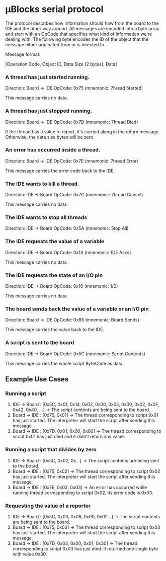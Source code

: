 # µBlocks serial protocol

The protocol describes how information should flow from the board to the IDE and the other way around. All messages are encoded into a byte array and start with an OpCode that specifies what kind of information we're dealing with. The following byte encodes the ID of the object that the message either originated from or is directed to.

Message format:

[Operation Code, Object ID, Data Size (2 bytes), Data]

### A thread has just started running.

Direction: Board → IDE
OpCode: 0x75 (mnemonic: 7hread 5tarted)

This message carries no data.

### A thread has just stopped running.

Direction: Board → IDE
OpCode: 0x7D (mnemonic: 7hread Died)

If the thread has a value to report, it's carried along in the return message. Otherwise, the data size bytes will be zero.

### An error has occurred inside a thread.

Direction: Board → IDE
OpCode: 0x7E (mnemonic: 7hread Error)

This message carries the error code back to the IDE.

### The IDE wants to kill a thread.

Direction: IDE → Board
OpCode: 0x7C (mnemonic: 7hread Cancel)

This message carries no data.

### The IDE wants to stop all threads

Direction: IDE → Board
OpCode: 0x5A (mnemonic: 5top All)

### The IDE requests the value of a variable

Direction: IDE → Board
OpCode: 0x1A (mnemonic: 1DE Asks)

This message carries no data.

### The IDE requests the state of an I/O pin

Direction: IDE → Board
OpCode: 0x10 (mnemonic: 1/0)

This message carries no data.

### The board sends back the value of a variable or an I/O pin

Direction: Board → IDE
OpCode: 0xB5 (mnemonic: Board Sends)

This message carries the value back to the IDE.

### A script is sent to the board

Direction: IDE → Board
OpCode: 0x5C (mnemonic: Script Contents)

This message carries the whole script ByteCode as data.

## Example Use Cases

### Running a script

1) IDE → Board : [0x5C, 0x01, 0x14, 0x02, 0x00, 0x05, 0x00, 0x02, 0x0F, 0x42, 0x40, ...] →  The script contents are being sent to the board.
2) Board → IDE : [0x75, 0x01] → The thread corresponding to script 0x01 has just started. The interpreter will start the script after sending this message.
3) Board → IDE : [0x7D, 0x01, 0x00, 0x00] → The thread corresponding to script 0x01 has just died and it didn't return any value.

### Running a script that divides by zero

1) IDE → Board : [0x5C, 0x02, 0x...] → The script contents are being sent to the board.
2) Board → IDE : [0x75, 0x02] → The thread corresponding to script 0x02 has just started. The interpreter will start the script after sending this message.
3) Board → IDE : [0x7E, 0x02, 0x03] → An error has occurred while running thread corresponding to script 0x02. Its error code is 0x03.

### Requesting the value of a reporter

1) IDE → Board : [0x5C, 0x03, 0x08, 0x00, 0x02...] → The script contents are being sent to the board.
2) Board → IDE : [0x75, 0x03] → The thread corresponding to script 0x03 has just started. The interpreter will start the script after sending this message.
3) Board → IDE : [0x7D, 0x03, 0x00, 0x01, 0x30] → The thread corresponding to script 0x03 has just died. It returned one single byte with value 0x30.
